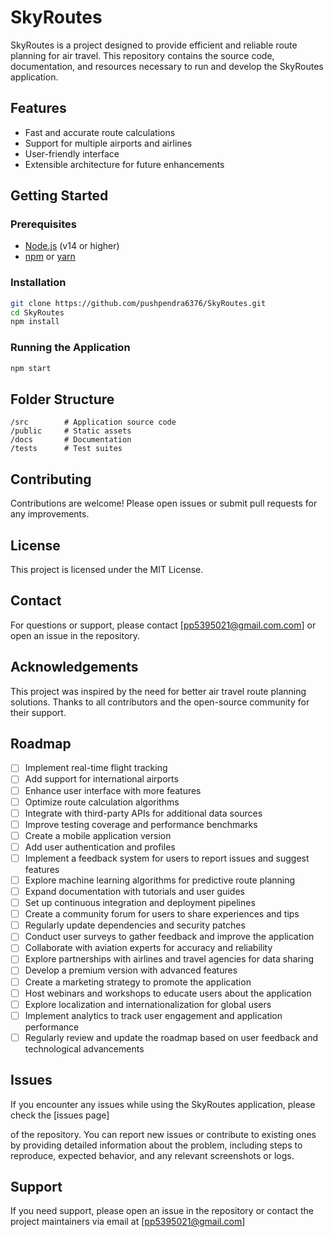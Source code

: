 # SkyRoutes

SkyRoutes is a project designed to provide efficient and reliable route planning for air travel. This repository contains the source code, documentation, and resources necessary to run and develop the SkyRoutes application.

## Features

- Fast and accurate route calculations
- Support for multiple airports and airlines
- User-friendly interface
- Extensible architecture for future enhancements

## Getting Started


### Prerequisites

- [Node.js](https://nodejs.org/) (v14 or higher)
- [npm](https://www.npmjs.com/) or [yarn](https://yarnpkg.com/)

### Installation

```bash
git clone https://github.com/pushpendra6376/SkyRoutes.git
cd SkyRoutes
npm install
```

### Running the Application

```bash
npm start
```

## Folder Structure

```
/src        # Application source code
/public     # Static assets
/docs       # Documentation
/tests      # Test suites
```

## Contributing

Contributions are welcome! Please open issues or submit pull requests for any improvements.

## License

This project is licensed under the MIT License.

## Contact

For questions or support, please contact [pp5395021@gmail.com.com] or open an issue in the repository.
## Acknowledgements
This project was inspired by the need for better air travel route planning solutions. Thanks to all contributors and the open-source community for their support.
## Roadmap
- [ ] Implement real-time flight tracking
- [ ] Add support for international airports
- [ ] Enhance user interface with more features
- [ ] Optimize route calculation algorithms
- [ ] Integrate with third-party APIs for additional data sources
- [ ] Improve testing coverage and performance benchmarks
- [ ] Create a mobile application version
- [ ] Add user authentication and profiles
- [ ] Implement a feedback system for users to report issues and suggest features
- [ ] Explore machine learning algorithms for predictive route planning
- [ ] Expand documentation with tutorials and user guides  
- [ ] Set up continuous integration and deployment pipelines
- [ ] Create a community forum for users to share experiences and tips
- [ ] Regularly update dependencies and security patches
- [ ] Conduct user surveys to gather feedback and improve the application
- [ ] Collaborate with aviation experts for accuracy and reliability
- [ ] Explore partnerships with airlines and travel agencies for data sharing
- [ ] Develop a premium version with advanced features
- [ ] Create a marketing strategy to promote the application
- [ ] Host webinars and workshops to educate users about the application
- [ ] Explore localization and internationalization for global users
- [ ] Implement analytics to track user engagement and application performance
- [ ] Regularly review and update the roadmap based on user feedback and technological advancements
## Issues  


If you encounter any issues while using the SkyRoutes application, please check the [issues page]

of the repository. You can report new issues or contribute to existing ones by providing detailed information about the problem, including steps to reproduce, expected behavior, and any relevant screenshots or logs.    

## Support

If you need support, please open an issue in the repository or contact the project maintainers via email at [pp5395021@gmail.com]
    
